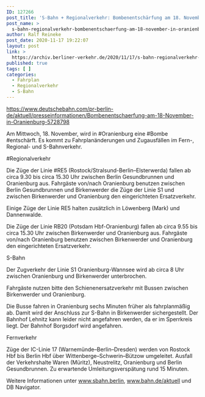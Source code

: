 ```yaml
---
ID: 127266
post_title: 'S-Bahn + Regionalverkehr: Bombenentschärfung am 18. November in Oranienburg Von 8 Uhr bis voraussichtlich 15.30 Uhr Einschränkungen im Zugverkehr, aus DB'
post_name: >
  s-bahn-regionalverkehr-bombenentschaerfung-am-18-november-in-oranienburg-von-8-uhr-bis-voraussichtlich-15-30-uhr-einschraenkungen-im-zugverkehr-aus-db
author: Ralf Reineke
post_date: 2020-11-17 19:22:07
layout: post
link: >
  https://archiv.berliner-verkehr.de/2020/11/17/s-bahn-regionalverkehr-bombenentschaerfung-am-18-november-in-oranienburg-von-8-uhr-bis-voraussichtlich-15-30-uhr-einschraenkungen-im-zugverkehr-aus-db/
published: true
tags: [ ]
categories:
  - Fahrplan
  - Regionalverkehr
  - S-Bahn
---
```

https://www.deutschebahn.com/pr-berlin-de/aktuell/presseinformationen/Bombenentschaerfung-am-18-November-in-Oranienburg-5728798

Am Mittwoch, 18. November, wird in #Oranienburg eine #Bombe #entschärft. Es kommt zu Fahrplanänderungen und Zugausfällen im Fern-, Regional- und S-Bahnverkehr.

#Regionalverkehr

Die Züge der Linie #RE5 (Rostock/Stralsund-Berlin–Elsterwerda) fallen ab circa 9.30 bis circa 15.30 Uhr zwischen Berlin Gesundbrunnen und Oranienburg aus. Fahrgäste von/nach Oranienburg benutzen zwischen Berlin Gesundbrunnen und Birkenwerder die Züge der Linie S1 und zwischen Birkenwerder und Oranienburg den eingerichteten Ersatzverkehr.

Einige Züge der Linie RE5 halten zusätzlich in Löwenberg (Mark) und Dannenwalde.

Die Züge der Linie RB20 (Potsdam Hbf-Oranienburg) fallen ab circa 9.55 bis circa 15.30 Uhr zwischen Birkenwerder und Oranienburg aus. Fahrgäste von/nach Oranienburg benutzen zwischen Birkenwerder und Oranienburg den eingerichteten Ersatzverkehr.

S-Bahn

Der Zugverkehr der Linie S1 Oranienburg-Wannsee wird ab circa 8 Uhr zwischen Oranienburg und Birkenwerder unterbrochen.

Fahrgäste nutzen bitte den Schienenersatzverkehr mit Bussen zwischen Birkenwerder und Oranienburg.

Die Busse fahren in Oranienburg sechs Minuten früher als fahrplanmäßig ab. Damit wird der Anschluss zur S-Bahn in Birkenwerder sichergestellt. Der Bahnhof Lehnitz kann leider nicht angefahren werden, da er im Sperrkreis liegt. Der Bahnhof Borgsdorf wird angefahren.

Fernverkehr

Züge der IC-Linie 17 (Warnemünde–Berlin–Dresden) werden von Rostock Hbf bis Berlin Hbf über Wittenberge–Schwerin–Bützow umgeleitet. Ausfall der Verkehrshalte Waren (Müritz), Neustrelitz, Oranienburg und Berlin Gesundbrunnen. Zu erwartende Umleitungsverspätung rund 15 Minuten.

Weitere Informationen unter www.sbahn.berlin, www.bahn.de/aktuell und DB Navigator.